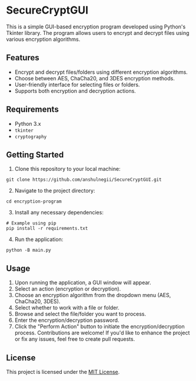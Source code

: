 # SecureCryptGUI

This is a simple GUI-based encryption program developed using Python's Tkinter library. The program allows users to encrypt and decrypt files using various encryption algorithms.

## Features

- Encrypt and decrypt files/folders using different encryption algorithms.
- Choose between AES, ChaCha20, and 3DES encryption methods.
- User-friendly interface for selecting files or folders.
- Supports both encryption and decryption actions.

## Requirements

- Python 3.x
- `tkinter`
- `cryptography`

## Getting Started

1. Clone this repository to your local machine:

```
git clone https://github.com/anshulnegii/SecureCryptGUI.git
```

2. Navigate to the project directory:

```
cd encryption-program
```

3. Install any necessary dependencies:

```
# Example using pip
pip install -r requirements.txt
```

4. Run the application:

```
python -B main.py
```

## Usage

1. Upon running the application, a GUI window will appear.
2. Select an action (encryption or decryption).
3. Choose an encryption algorithm from the dropdown menu (AES, ChaCha20, 3DES).
4. Select whether to work with a file or folder.
5. Browse and select the file/folder you want to process.
6. Enter the encryption/decryption password.
7. Click the "Perform Action" button to initiate the encryption/decryption process.
Contributions are welcome! If you'd like to enhance the project or fix any issues, feel free to create pull requests.

## License

This project is licensed under the [MIT License](LICENSE).
